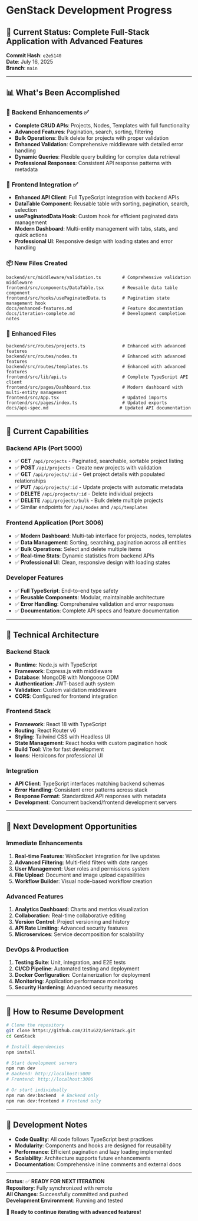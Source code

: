 # GenStack Development Progress

## 🎯 Current Status: **Complete Full-Stack Application with Advanced Features**

**Commit Hash**: `e2e5140`  
**Date**: July 16, 2025  
**Branch**: `main`

---

## 📊 **What's Been Accomplished**

### 🔧 **Backend Enhancements** ✅
- **Complete CRUD APIs**: Projects, Nodes, Templates with full functionality
- **Advanced Features**: Pagination, search, sorting, filtering
- **Bulk Operations**: Bulk delete for projects with proper validation
- **Enhanced Validation**: Comprehensive middleware with detailed error handling
- **Dynamic Queries**: Flexible query building for complex data retrieval
- **Professional Responses**: Consistent API response patterns with metadata

### 🎨 **Frontend Integration** ✅
- **Enhanced API Client**: Full TypeScript integration with backend APIs
- **DataTable Component**: Reusable table with sorting, pagination, search, selection
- **usePaginatedData Hook**: Custom hook for efficient paginated data management
- **Modern Dashboard**: Multi-entity management with tabs, stats, and quick actions
- **Professional UI**: Responsive design with loading states and error handling

### 📦 **New Files Created**
```
backend/src/middleware/validation.ts        # Comprehensive validation middleware
frontend/src/components/DataTable.tsx       # Reusable data table component
frontend/src/hooks/usePaginatedData.ts      # Pagination state management hook
docs/enhanced-features.md                   # Feature documentation
docs/iteration-complete.md                  # Development completion notes
```

### 🔄 **Enhanced Files**
```
backend/src/routes/projects.ts              # Enhanced with advanced features
backend/src/routes/nodes.ts                 # Enhanced with advanced features  
backend/src/routes/templates.ts             # Enhanced with advanced features
frontend/src/lib/api.ts                     # Complete TypeScript API client
frontend/src/pages/Dashboard.tsx            # Modern dashboard with multi-entity management
frontend/src/App.tsx                        # Updated imports
frontend/src/pages/index.ts                 # Updated exports
docs/api-spec.md                           # Updated API documentation
```

---

## 🚀 **Current Capabilities**

### **Backend APIs** (Port 5000)
- ✅ **GET** `/api/projects` - Paginated, searchable, sortable project listing
- ✅ **POST** `/api/projects` - Create new projects with validation
- ✅ **GET** `/api/projects/:id` - Get project details with populated relationships
- ✅ **PUT** `/api/projects/:id` - Update projects with automatic metadata
- ✅ **DELETE** `/api/projects/:id` - Delete individual projects
- ✅ **DELETE** `/api/projects/bulk` - Bulk delete multiple projects
- ✅ Similar endpoints for `/api/nodes` and `/api/templates`

### **Frontend Application** (Port 3006)
- ✅ **Modern Dashboard**: Multi-tab interface for projects, nodes, templates
- ✅ **Data Management**: Sorting, searching, pagination across all entities
- ✅ **Bulk Operations**: Select and delete multiple items
- ✅ **Real-time Stats**: Dynamic statistics from backend APIs
- ✅ **Professional UI**: Clean, responsive design with loading states

### **Developer Features**
- ✅ **Full TypeScript**: End-to-end type safety
- ✅ **Reusable Components**: Modular, maintainable architecture
- ✅ **Error Handling**: Comprehensive validation and error responses
- ✅ **Documentation**: Complete API specs and feature documentation

---

## 🔧 **Technical Architecture**

### **Backend Stack**
- **Runtime**: Node.js with TypeScript
- **Framework**: Express.js with middleware
- **Database**: MongoDB with Mongoose ODM
- **Authentication**: JWT-based auth system
- **Validation**: Custom validation middleware
- **CORS**: Configured for frontend integration

### **Frontend Stack**
- **Framework**: React 18 with TypeScript
- **Routing**: React Router v6
- **Styling**: Tailwind CSS with Headless UI
- **State Management**: React hooks with custom pagination hook
- **Build Tool**: Vite for fast development
- **Icons**: Heroicons for professional UI

### **Integration**
- **API Client**: TypeScript interfaces matching backend schemas
- **Error Handling**: Consistent error patterns across stack
- **Response Format**: Standardized API responses with metadata
- **Development**: Concurrent backend/frontend development servers

---

## 🎯 **Next Development Opportunities**

### **Immediate Enhancements**
1. **Real-time Features**: WebSocket integration for live updates
2. **Advanced Filtering**: Multi-field filters with date ranges
3. **User Management**: User roles and permissions system
4. **File Upload**: Document and image upload capabilities
5. **Workflow Builder**: Visual node-based workflow creation

### **Advanced Features**
1. **Analytics Dashboard**: Charts and metrics visualization
2. **Collaboration**: Real-time collaborative editing
3. **Version Control**: Project versioning and history
4. **API Rate Limiting**: Advanced security features
5. **Microservices**: Service decomposition for scalability

### **DevOps & Production**
1. **Testing Suite**: Unit, integration, and E2E tests
2. **CI/CD Pipeline**: Automated testing and deployment
3. **Docker Configuration**: Containerization for deployment
4. **Monitoring**: Application performance monitoring
5. **Security Hardening**: Advanced security measures

---

## 💾 **How to Resume Development**

```bash
# Clone the repository
git clone https://github.com/JituG22/GenStack.git
cd GenStack

# Install dependencies
npm install

# Start development servers
npm run dev
# Backend: http://localhost:5000
# Frontend: http://localhost:3006

# Or start individually
npm run dev:backend  # Backend only
npm run dev:frontend # Frontend only
```

---

## 📝 **Development Notes**

- **Code Quality**: All code follows TypeScript best practices
- **Modularity**: Components and hooks are designed for reusability
- **Performance**: Efficient pagination and lazy loading implemented
- **Scalability**: Architecture supports future enhancements
- **Documentation**: Comprehensive inline comments and external docs

---

**Status**: ✅ **READY FOR NEXT ITERATION**  
**Repository**: Fully synchronized with remote  
**All Changes**: Successfully committed and pushed  
**Development Environment**: Running and tested  

🚀 **Ready to continue iterating with advanced features!**
